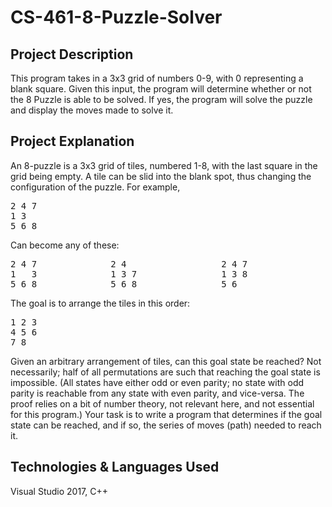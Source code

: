 # CS-461-8-Puzzle-Solver

## Project Description

This program takes in a 3x3 grid of numbers 0-9, with 0 representing a blank square. Given this input, the program will determine whether or not the 8 Puzzle is able to be solved. If yes, the program will solve the puzzle and display the moves made to solve it.

## Project Explanation

An 8-puzzle is a 3x3 grid of tiles, numbered 1-8, with the last square in the grid being empty.  A tile can be slid into the blank spot, thus changing the configuration of the puzzle.  For example,
<pre>
2 4 7
1 3 
5 6 8
</pre>

Can become any of these:
<pre>
2 4 7              2 4                  2 4 7
1   3              1 3 7                1 3 8
5 6 8              5 6 8                5 6  
</pre>

The goal is to arrange the tiles in this order:
<pre>
1 2 3
4 5 6
7 8
</pre>
Given an arbitrary arrangement of tiles, can this goal state be reached? Not necessarily; half of all permutations are such that reaching the goal state is impossible.  (All states have either odd or even parity; no state with odd parity is reachable from any state with even parity, and vice-versa. The proof relies on a bit of number theory, not relevant here, and not essential for this program.)  Your task is to write a program that determines if the goal state can be reached, and if so, the series of moves (path) needed to reach it. 

## Technologies & Languages Used
Visual Studio 2017, C++
